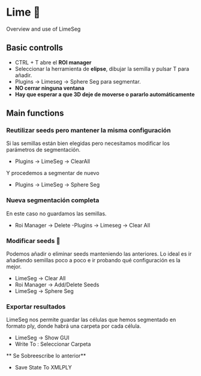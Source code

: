 # Lime 🍋
Overview and use of LimeSeg
## Basic controlls

- CTRL + T abre el  **ROI manager**
- Seleccionar la herramienta de **elipse**, dibujar la semilla y pulsar T para añadir.
- Plugins -> Limeseg -> Sphere Seg para segmentar.
- **NO cerrar ninguna ventana**
- **Hay que esperar a que 3D deje de moverse o pararlo automáticamente**

## Main functions

### Reutilizar seeds pero mantener la misma configuración
Si las semillas están bien elegidas pero necesitamos modificar los parámetros de segmentación.

- Plugins -> LimeSeg -> ClearAll

Y procedemos a segmentar de nuevo

- Plugins -> LimeSeg -> Sphere Seg

### Nueva segmentación completa

En este caso no guardamos las semillas.
- Roi Manager -> Delete
-Plugins -> Limeseg -> Clear All

### Modificar seeds 🔭
Podemos añadir o eliminar seeds manteniendo las anteriores. Lo ideal es ir añadiendo semillas poco a poco e ir probando qué configuración es la mejor.

- LimeSeg -> Clear All
- Roi Manager -> Add/Delete Seeds
- LimeSeg -> Sphere Seg

### Exportar resultados

LimeSeg nos permite guardar las células que hemos segmentado en formato ply, donde habrá una carpeta por cada célula.

- LimeSeg -> Show GUI
- Write To : Seleccionar Carpeta

** Se Sobreescribe lo anterior**
- Save State To XMLPLY

